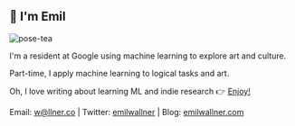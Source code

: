 ## 👋 I'm Emil

![pose-tea](https://user-images.githubusercontent.com/12543699/113897947-aeb22d80-97cb-11eb-9791-92bfe1bfc20a.gif)

I'm a resident at Google using machine learning to explore art and culture. 

Part-time, I apply machine learning to logical tasks and art.

Oh, I love writing about learning ML and indie research 👉 [Enjoy!](https://www.emilwallner.com/)

Email: w@llner.co | Twitter: [emilwallner](https://twitter.com/EmilWallner) | Blog: [emilwallner.com](https://www.emilwallner.com/)
